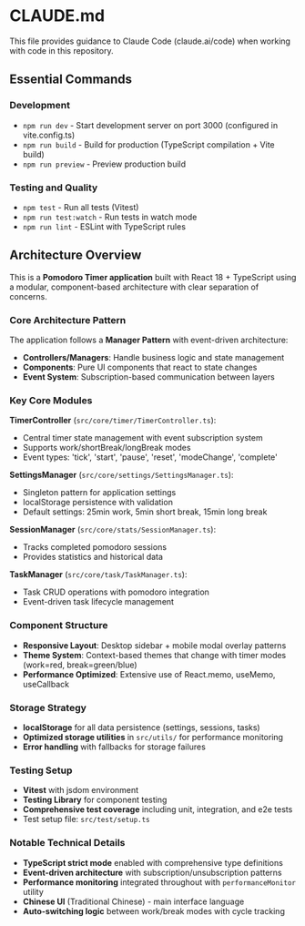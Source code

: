 # CLAUDE.md

This file provides guidance to Claude Code (claude.ai/code) when working with code in this repository.

## Essential Commands

### Development
- `npm run dev` - Start development server on port 3000 (configured in vite.config.ts)
- `npm run build` - Build for production (TypeScript compilation + Vite build)
- `npm run preview` - Preview production build

### Testing and Quality
- `npm test` - Run all tests (Vitest)
- `npm run test:watch` - Run tests in watch mode
- `npm run lint` - ESLint with TypeScript rules

## Architecture Overview

This is a **Pomodoro Timer application** built with React 18 + TypeScript using a modular, component-based architecture with clear separation of concerns.

### Core Architecture Pattern
The application follows a **Manager Pattern** with event-driven architecture:
- **Controllers/Managers**: Handle business logic and state management
- **Components**: Pure UI components that react to state changes
- **Event System**: Subscription-based communication between layers

### Key Core Modules

**TimerController** (`src/core/timer/TimerController.ts`):
- Central timer state management with event subscription system
- Supports work/shortBreak/longBreak modes
- Event types: 'tick', 'start', 'pause', 'reset', 'modeChange', 'complete'

**SettingsManager** (`src/core/settings/SettingsManager.ts`):
- Singleton pattern for application settings
- localStorage persistence with validation
- Default settings: 25min work, 5min short break, 15min long break

**SessionManager** (`src/core/stats/SessionManager.ts`):
- Tracks completed pomodoro sessions
- Provides statistics and historical data

**TaskManager** (`src/core/task/TaskManager.ts`):
- Task CRUD operations with pomodoro integration
- Event-driven task lifecycle management

### Component Structure
- **Responsive Layout**: Desktop sidebar + mobile modal overlay patterns
- **Theme System**: Context-based themes that change with timer modes (work=red, break=green/blue)
- **Performance Optimized**: Extensive use of React.memo, useMemo, useCallback

### Storage Strategy
- **localStorage** for all data persistence (settings, sessions, tasks)
- **Optimized storage utilities** in `src/utils/` for performance monitoring
- **Error handling** with fallbacks for storage failures

### Testing Setup
- **Vitest** with jsdom environment
- **Testing Library** for component testing
- **Comprehensive test coverage** including unit, integration, and e2e tests
- Test setup file: `src/test/setup.ts`

### Notable Technical Details
- **TypeScript strict mode** enabled with comprehensive type definitions
- **Event-driven architecture** with subscription/unsubscription patterns
- **Performance monitoring** integrated throughout with `performanceMonitor` utility
- **Chinese UI** (Traditional Chinese) - main interface language
- **Auto-switching logic** between work/break modes with cycle tracking
